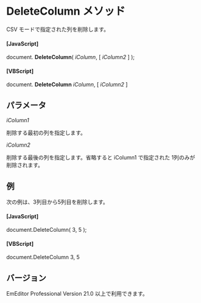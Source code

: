# DeleteColumn メソッド

CSV モードで指定された列を削除します。

#### \[JavaScript\]

document. **DeleteColumn**( _iColumn_, \[ _iColumn2_ \] );

#### \[VBScript\]

document. **DeleteColumn** _iColumn_, \[ _iColumn2_ \]

## パラメータ

_iColumn1_

削除する最初の列を指定します。

_iColumn2_

削除する最後の列を指定します。省略すると iColumn1 で指定された 1列のみが削除されます。

## 例

次の例は、3列目から5列目を削除します。

#### \[JavaScript\]

document.DeleteColumn( 3, 5 );

#### \[VBScript\]

document.DeleteColumn 3, 5

## バージョン

EmEditor Professional Version 21.0 以上で利用できます。